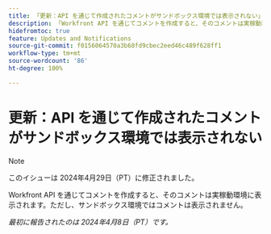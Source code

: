 ```yaml
---
title: 「更新：API を通じて作成されたコメントがサンドボックス環境では表示されない」
description: 「Workfront API を通じてコメントを作成すると、そのコメントは実稼動環境に表示されます。ただし、サンドボックス環境ではコメントは表示されません。」
hidefromtoc: true
feature: Updates and Notifications
source-git-commit: f0156064570a3b68fd9cbec2eed46c489f628ff1
workflow-type: tm+mt
source-wordcount: '86'
ht-degree: 100%

---
```



# 更新：API を通じて作成されたコメントがサンドボックス環境では表示されない

>[!NOTE]
>
>このイシューは 2024年4月29日（PT）に修正されました。

Workfront API を通じてコメントを作成すると、そのコメントは実稼動環境に表示されます。ただし、サンドボックス環境ではコメントは表示されません。

_最初に報告されたのは 2024年4月8日（PT）です。_


